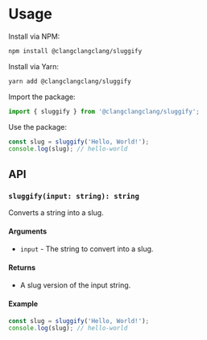 # Usage

Install via NPM:

```bash
npm install @clangclangclang/sluggify
```

Install via Yarn:

```bash
yarn add @clangclangclang/sluggify
```

Import the package:

```javascript
import { sluggify } from '@clangclangclang/sluggify';
```

Use the package:

```javascript
const slug = sluggify('Hello, World!');
console.log(slug); // hello-world
```

  ## API

  ### `sluggify(input: string): string`

  Converts a string into a slug.

  #### Arguments

  - `input` - The string to convert into a slug.

  #### Returns

  - A slug version of the input string.

  #### Example

  ```javascript
  const slug = sluggify('Hello, World!');
  console.log(slug); // hello-world
  ```
